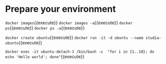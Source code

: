 # Prepare your environment

`docker images`{{execute}}
`docker images -a`{{execute}}
`docker ps`{{execute}}
`docker ps -a`{{execute}}

`docker create ubuntu`{{execute}}
`docker run -it -d ubuntu --name studia-ubuntu`{{execute}}

`docker exec -it ubuntu-detach-1 /bin/bash -c  "for i in {1..10}; do echo 'Hello world'; done"`{{execute}}